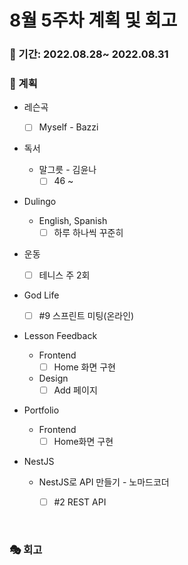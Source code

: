 # 8월 5주차 계획 및 회고

### 📆 기간: 2022.08.28~ 2022.08.31

### 📑 계획

- 레슨곡

  - [ ] Myself - Bazzi
- 독서
  - 말그릇 - 김윤나
    - [ ] 46 ~
- Dulingo
  - English, Spanish
    - [ ] 하루 하나씩 꾸준히
- 운동
  - [ ] 테니스 주 2회
- God Life
  - [ ] #9 스프린트 미팅(온라인)
- Lesson Feedback
  - Frontend
    - [ ] Home 화면 구현

  - Design
    - [ ] Add 페이지
  
- Portfolio
  - Frontend
    - [ ] Home화면 구현
- NestJS
  - NestJS로 API 만들기 - 노마드코더
    - [ ] #2 REST API



<br/>

### 🎭 회고

